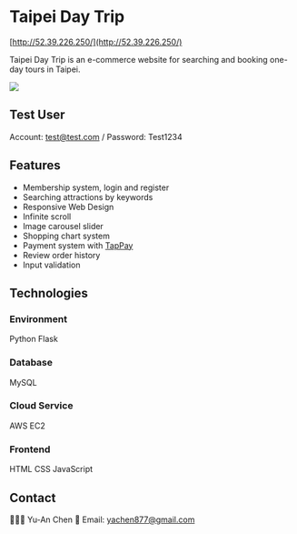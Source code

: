 # Taipei Day Trip

[http://52.39.226.250/](http://52.39.226.250/)

Taipei Day Trip is an e-commerce website for searching and booking one-day tours in Taipei.

![](https://github.com/ann-yachen/taipei-day-trip/blob/develop/taipei-day-trip-demo.gif?raw=true)

## Test User

Account: test@test.com / Password: Test1234

## Features
* Membership system, login and register
* Searching attractions by keywords
* Responsive Web Design 
* Infinite scroll
* Image carousel slider
* Shopping chart system
* Payment system with [TapPay](https://github.com/TapPay)
* Review order history
* Input validation

## Technologies

### Environment
Python Flask

### Database
MySQL

### Cloud Service
AWS EC2

### Frontend
HTML
CSS
JavaScript

## Contact
👩🏻‍💻 Yu-An Chen
📧 Email: yachen877@gmail.com
